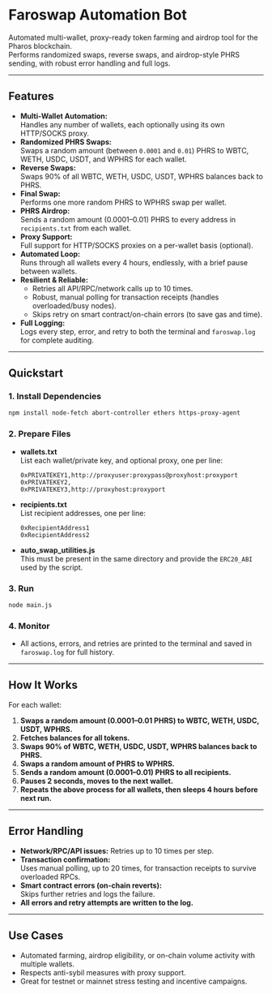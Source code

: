 # Faroswap Automation Bot

Automated multi-wallet, proxy-ready token farming and airdrop tool for the Pharos blockchain.  
Performs randomized swaps, reverse swaps, and airdrop-style PHRS sending, with robust error handling and full logs.

---

## Features

- **Multi-Wallet Automation:**  
  Handles any number of wallets, each optionally using its own HTTP/SOCKS proxy.
- **Randomized PHRS Swaps:**  
  Swaps a random amount (between `0.0001` and `0.01`) PHRS to WBTC, WETH, USDC, USDT, and WPHRS for each wallet.
- **Reverse Swaps:**  
  Swaps 90% of all WBTC, WETH, USDC, USDT, WPHRS balances back to PHRS.
- **Final Swap:**  
  Performs one more random PHRS to WPHRS swap per wallet.
- **PHRS Airdrop:**  
  Sends a random amount (0.0001–0.01) PHRS to every address in `recipients.txt` from each wallet.
- **Proxy Support:**  
  Full support for HTTP/SOCKS proxies on a per-wallet basis (optional).
- **Automated Loop:**  
  Runs through all wallets every 4 hours, endlessly, with a brief pause between wallets.
- **Resilient & Reliable:**  
  - Retries all API/RPC/network calls up to 10 times.
  - Robust, manual polling for transaction receipts (handles overloaded/busy nodes).
  - Skips retry on smart contract/on-chain errors (to save gas and time).
- **Full Logging:**  
  Logs every step, error, and retry to both the terminal and `faroswap.log` for complete auditing.

---

## Quickstart

### 1. **Install Dependencies**

```bash
npm install node-fetch abort-controller ethers https-proxy-agent
```

### 2. **Prepare Files**

- **wallets.txt**  
  List each wallet/private key, and optional proxy, one per line:  
  ```
  0xPRIVATEKEY1,http://proxyuser:proxypass@proxyhost:proxyport
  0xPRIVATEKEY2,
  0xPRIVATEKEY3,http://proxyhost:proxyport
  ```

- **recipients.txt**  
  List recipient addresses, one per line:  
  ```
  0xRecipientAddress1
  0xRecipientAddress2
  ```

- **auto_swap_utilities.js**  
  This must be present in the same directory and provide the `ERC20_ABI` used by the script.

### 3. **Run**

```bash
node main.js
```

### 4. **Monitor**

- All actions, errors, and retries are printed to the terminal and saved in `faroswap.log` for full history.

---

## How It Works

For each wallet:

1. **Swaps a random amount (0.0001–0.01 PHRS) to WBTC, WETH, USDC, USDT, WPHRS.**
2. **Fetches balances for all tokens.**
3. **Swaps 90% of WBTC, WETH, USDC, USDT, WPHRS balances back to PHRS.**
4. **Swaps a random amount of PHRS to WPHRS.**
5. **Sends a random amount (0.0001–0.01) PHRS to all recipients.**
6. **Pauses 2 seconds, moves to the next wallet.**
7. **Repeats the above process for all wallets, then sleeps 4 hours before next run.**

---

## Error Handling

- **Network/RPC/API issues:** Retries up to 10 times per step.
- **Transaction confirmation:**  
  Uses manual polling, up to 20 times, for transaction receipts to survive overloaded RPCs.
- **Smart contract errors (on-chain reverts):**  
  Skips further retries and logs the failure.
- **All errors and retry attempts are written to the log.**

---

## Use Cases

- Automated farming, airdrop eligibility, or on-chain volume activity with multiple wallets.
- Respects anti-sybil measures with proxy support.
- Great for testnet or mainnet stress testing and incentive campaigns.
